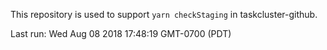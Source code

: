 This repository is used to support `yarn checkStaging` in taskcluster-github.

Last run: Wed Aug 08 2018 17:48:19 GMT-0700 (PDT)


